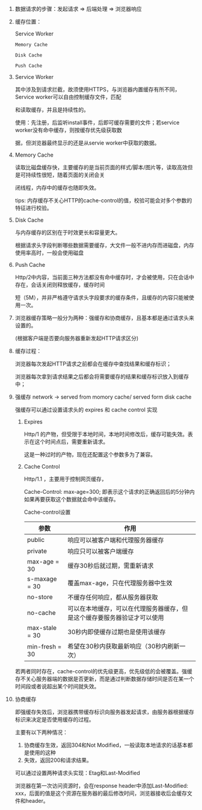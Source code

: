 1. 数据请求的步骤：发起请求 => 后端处理 => 浏览器响应

2. 缓存位置：

     Service Worker

       Memory Cache

       Disk Cache

       Push Cache

  3. Service Worker

       其中涉及到请求拦截，故须使用HTTPS，与浏览器内置缓存有所不同，Service worker可以自由控制缓存文件，匹配

       和读取缓存，并且是持续性的。

        使用：先注册，后监听install事件，后即可缓存需要的文件；若service worker没有命中缓存，则按缓存优先级获取数

       据，但浏览器最终显示的还是从servie worker中获取的数据。

  4. Memory Cache

       读取比磁盘缓存快，主要缓存的是当前页面的样式/脚本/图片等，读取高效但是可持续性很短，随着页面的关闭会关

       闭线程，内存中的缓存也随即失效。

       tips: 内存缓存不关心HTTP的cache-control的值，校验可能会对多个参数的特征进行校验。

  5. Disk Cache

       与内存缓存的区别在于时效更长和容量更大。

       根据请求头字段判断哪些数据需要缓存，大文件一般不进内存而进磁盘，内存使用率高时，一般会使用磁盘

  6. Push Cache

       Http/2中内容，当前面三种方法都没有命中缓存时，才会被使用，只在会话中存在，会话关闭则释放缓存，缓存时间

       短（5M），并非严格遵守请求头字段要求的缓存条件，且缓存的内容只能被使用一次。

7. 浏览器缓存策略一般分为两种：强缓存和协商缓存，且基本都是通过请求头来设置的。

     (根据客户端是否要向服务器重新发起HTTP请求区分)

8. 缓存过程：

     浏览器每次发起HTTP请求之前都会在缓存中查找结果和缓存标识；

     浏览器每次拿到请求结果之后都会将需要缓存的结果和缓存标识放入到缓存中；

9. 强缓存
     network -> served from momory cache/ served form disk cache

     强缓存可以通过设置请求头的 expires 和 cache control 实现

     1. Expires 

        Http/1 的产物，但受限于本地时间，本地时间修改后，缓存可能失效。表示在这个时间点后，需要重新请求。

        这是一种过时的产物，现在还配置这个参数多为了兼容。

     2. Cache Control

        Http/1.1 ，主要用于控制网页缓存，

        Cache-Control: max-age=300; 即表示这个请求的正确返回后的5分钟内如果再要获取这个数据就会命中该缓存。
   
        Cache-control设置
   
        | 参数           | 作用                                                         |
        | -------------- | ------------------------------------------------------------ |
        | public         | 响应可以被客户端和代理服务器缓存                             |
        | private        | 响应只可以被客户端缓存                                       |
        | max-age = 30   | 缓存30秒后就过期，需重新请求                                 |
        | s-maxage = 30  | 覆盖max-age，只在代理服务器中生效                            |
        | no-store       | 不缓存任何响应，都从服务器获取                               |
        | no-cache       | 可以在本地缓存，可以在代理服务器缓存，但是这个缓存要服务器验证才可以使用 |
        | max-stale = 30 | 30秒内即使缓存过期也是使用该缓存                             |
        | min-fresh = 30 | 希望在30秒内获取最新响应（30秒内刷新一次）                   |
        
        
     
     若两者同时存在，cache-control的优先级更高，优先级低的会被覆盖。强缓存不关心服务器端的数据是否更新，而是通过判断数据存储时间是否在某一个时间段或者说超出某个时间就失效。
     
10. 协商缓存

    即强缓存失效后，浏览器携带缓存标识向服务器发起请求，由服务器根据缓存标识来决定是否使用缓存的过程。
    
    主要有以下两种情况：
    
    1. 协商缓存生效，返回304和Not Modified，一般读取本地请求的话基本都是使用的这种
    2. 失效，返回200和请求结果。
    
    可以通过设置两种请求头实现：Etag和Last-Modified
    
    浏览器在第一次访问资源时，会在response header中添加Last-Modified: xxx，后面的值是这个资源在服务器的最后修改时间，浏览器接收后会缓存文件和header。
    
    
    
    